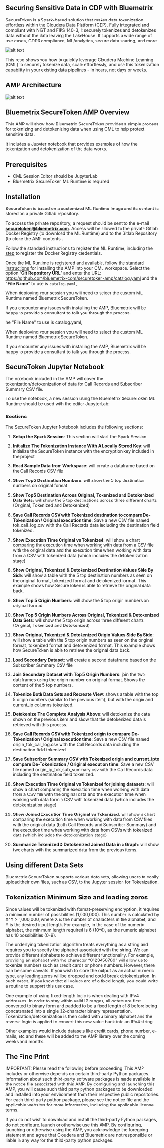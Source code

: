 ## Securing Sensitive Data in CDP with Bluemetrix

SecureToken is a Spark-based solution that makes data tokenization effortless within the Cloudera Data Platform (CDP). Fully integrated and compliant with NIST and FIPS 140-3, it securely tokenizes and detokenizes data without the data leaving the LakeHouse. It supports a wide range of use cases, GDPR compliance, ML/analytics, secure data sharing, and more.

![alt text](images/image2.png "SecureToken AMP")

This repo shows you how to quickly leverage Cloudera Machine Learning (CML) to securely tokenize data, scale effortlessly, and use this tokenization capability in your existing data pipelines - in hours, not days or weeks.

## AMP Architecture
![alt text](images/image3.png "AMP Architecture")
## Bluemetrix SecureToken AMP Overview 
This AMP will show how Bluemetrix SecureToken provides a simple process for tokenizing and detokenizing data when using CML to help protect sensitive data.

It includes a Jupyter notebook that provides examples of how the tokenization and detokenization of the data works.

## Prerequisites
- CML Session Editor should be JupyterLab
- Bluemetrix SecureToken ML Runtime is required

## Installation

SecureToken is based on a customized ML Runtime Image and its content is stored on a private Gitlab repository.

To access the private repository, a request should be sent to the e-mail **securetoken@bluemetrix.com**. Access will be allowed to the private Gitlab Docker Registry (to download the ML Runtime) and to the Gitlab Repository (to clone the AMP contents).

Follow the [standard instructions](https://docs.cloudera.com/machine-learning/cloud/runtimes/topics/ml-registering-customized-runtimes.html) to register the ML Runtime, including the [step](https://docs.cloudera.com/machine-learning/cloud/runtimes/topics/ml-add-docker-registry-credentials-runtimes.html) to register the Docker Registry credentials.

Once the ML Runtime is registered and available, follow the [standard instructions](https://docs.cloudera.com/machine-learning/cloud/applied-ml-prototypes/topics/ml-amp-add-catalog.html) for installing this AMP into your CML workspace. Select the option “**Git Repository URL**” and enter the URL: https://github.com/bluemetrix-com/securetoken-amp/catalog.yaml and the "**File Name**" to use is `catalog.yaml`,

When deploying your session you will need to select the custom ML Runtime named Bluemetrix SecureToken.

If you encounter any issues with installing the AMP, Bluemetrix will be happy to provide a consultant to talk you through the process.

he "File Name" to use is catalog.yaml,

When deploying your session you will need to select the custom ML Runtime named Bluemetrix SecureToken.

If you encounter any issues with installing the AMP, Bluemetrix will be happy to provide a consultant to talk you through the process.

## SecureToken Jupyter Notebook

The notebook included in the AMP will cover the tokenization/detokenization of data for Call Records and Subscriber Summary CSV file.

To use the notebook, a new session using the Bluemetrix SecureToken ML Runtime should be used with the editor JupyterLab: 

### Sections

The SecureToken Jupyter Notebook includes the following sections:

1. **Setup the Spark Session**: This section will start the Spark Session

2. **Initialize The Tokenization Instance With A Locally Stored Key**: will initialize the SecureToken instance with the encryption key included in the project

3. **Read Sample Data from Workspace**: will create a dataframe based on the Call Records CSV file

4. **Show Top5 Destination Numbers**: will show the 5 top destination numbers on original format

5. **Show Top5 Destination Across Original, Tokenized and Detokenized Data Sets**: will show the 5 top destinations across three different charts (Original, Tokenized and Detokenized)

6. **Save Call Records CSV with Tokenized destination to compare De-Tokenization / Original execution time**: Save a new CSV file named tok_call_log.csv with the Call Records data including the destination field tokenized.

7. **Show Execution Time Original vs Tokenized**: will show a chart comparing the execution time when working with data from a CSV file with the original data and the execution time when working with data from a CSV with tokenized data (which includes the detokenization stage)

8. **Show Original, Tokenized & Detokenized Destination Values Side By Side**: will show a table with the 5 top destination numbers as seen on the original format, tokenized format and detokenized format. This example shows how SecureToken is able to retrieve the original data back.

9. **Show Top 5 Origin Numbers**: will show the 5 top origin numbers on original format

10. **Show Top 5 Origin Numbers Across Original, Tokenized & Detokenized Data Sets**: will show the 5 top origin across three different charts (Original, Tokenized and Detokenized)

11. **Show Original, Tokenized & Detokenized Origin Values Side By Side**: will show a table with the 5 top origin numbers as seen on the original format, tokenized format and detokenized format. This example shows how SecureToken is able to retrieve the original data back.

12. **Load Secondary Dataset**: will create a second dataframe based on the Subscriber Summary CSV file

13. **Join Secondary Dataset with Top 5 Origin Numbers**: join the two dataframes using the origin number on original format. Shows the content of the 5 top numbers.

14. **Tokenize Both Data Sets and Recreate View**: shows a table with the top 5 origin numbers (similar to the previous item), but with the origin and current_ip columns tokenized.

15. **Detokenize The Complete Analysis Above**: will detokenize the data shown on the previous item and show that the detokenized data is retrieved with this process.

16. **Save Call Records CSV with Tokenized origin to compare De-Tokenization / Original execution time**: Save a new CSV file named origin_tok_call_log.csv with the Call Records data including the destination field tokenized.

17. **Save Subscriber Summary CSV with Tokenized origin  and current_ipto compare De-Tokenization / Original execution time**: Save a new CSV file named origin_ip_tok_sub_summary.csv with the Call Records data including the destination field tokenized.

18. **Show Execution Time Original vs Tokenized for joining datasets**: will show a chart comparing the execution time when working with data from a CSV file with the original data and the execution time when working with data form a CSV with tokenized data (which includes the detokenization stage)

19. **Show Joined Execution Time Original vs Tokenized**: will show a chart comparing the execution time when working with data from CSV files with the original data (both Call Records and Subscriber Summary) and the execution time when working with data from CSVs with tokenized data (which includes the detokenization stage)

20. **Summarize Tokenized & Detokenized Joined Data in a Graph**: will show two charts with the summarized data from the previous items.

## Using different Data Sets
Bluemetrix SecureToken supports various data sets, allowing users to easily upload their own files, such as CSV, to the Jupyter session for Tokenization.

## Tokenization Minimum Size and leading zeros

Since values will be tokenized with format-preserving encryption, it requires a minimum number of possibilities (1,000,000). This number is calculated by X^Y > 1,000,000, where X is the number of characters in the alphabet, and Y is the desired input length. For example, in the case of the numeric alphabet, the minimum length required is 6 (10^6), as the numeric alphabet has 10 possibilities (0-9).

The underlying tokenization algorithm treats everything as a string and requires you to specify the alphabet associated with the string. We can provide different alphabets to achieve different functionality. For example, providing an alphabet with the character “0123456789” will allow us to tokenize numbers such as credit cards or phone numbers. However, there can be some caveats. If you wish to store the output as an actual numeric type, any leading zeros will be dropped and could break detokenization. In such cases, if you knew that all values are of a fixed length, you could write a routine to support this use case.

One example of using fixed-length logic is when dealing with IPv4 addresses. In order to stay within valid IP ranges, all octets are first converted to binary form and padded to be a fixed length of 8 before being concatenated into a single 32-character binary representation. Tokenization/detokenization is then called with a binary alphabet and the reverse logic is applied to convert this new value back into an IPv4 string. 

Other examples would include datasets like credit cards, phone number, e-mails, etc and these will be added to the AMP library over the coming weeks and months.

## The Fine Print

IMPORTANT: Please read the following before proceeding. This AMP includes or otherwise depends on certain third-party Python packages. Information about such third-party software packages is made available in the notice file associated with this AMP. By configuring and launching this AMP, you will cause such third party python packages to be downloaded and installed into your environment from their respective public repositories. For each third-party python package, please see the notice file and the applicable websites for more information, including the applicable license terms.

If you do not wish to download and install the third-party Python packages, do not configure, launch or otherwise use this AMP. By configuring, launching or otherwise using the AMP, you acknowledge the foregoing statement and agree that Cloudera and Bluemetrix are not responsible or liable in any way for the third-party python packages.